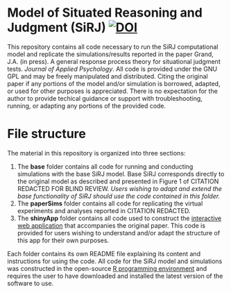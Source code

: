 # Model of Situated Reasoning and Judgment (SiRJ) [![DOI](https://zenodo.org/badge/154691039.svg)](https://zenodo.org/badge/latestdoi/154691039)
This repository contains all code necessary to run the SiRJ computational model and replicate the simulations/results reported in the paper Grand, J.A. (in press). A general response process theory for situational judgment tests. *Journal of Applied Psychology*. All code is provided under the GNU GPL and may be freely manipulated and distributed. Citing the original paper if any portions of the model and/or simulation is borrowed, adapted, or used for other purposes is appreciated. There is no expectation for the author to provide techical guidance or support with troubleshooting, running, or adapting any portions of the provided code.

# File structure
The material in this repository is organized into three sections:
1. The **base** folder contains all code for running and conducting simulations with the base SiRJ model. Base SiRJ corresponds directly to the original model as described and presented in Figure 1 of CITATION REDACTED FOR BLIND REVIEW. *Users wishing to adapt and extend the base functionality of SiRJ should use the code contained in this folder.*
2. The **paperSims** folder contains all code for replicating the virtual experiments and analyses reported in CITATION REDACTED.
3. The **shinyApp** folder contains all code used to construct the [interactive web application](https://grandjam.shinyapps.io/sirj) that accompanies the original paper. This code is provided for users wishing to understand and/or adapt the structure of this app for their own purposes.

Each folder contains its own README file explaining its content and instructions for using the code. All code for the SiRJ model and simulations was constructed in the open-source [R programming environment](https://cran.r-project.org/) and requires the user to have downloaded and installed the latest version of the software to use.
